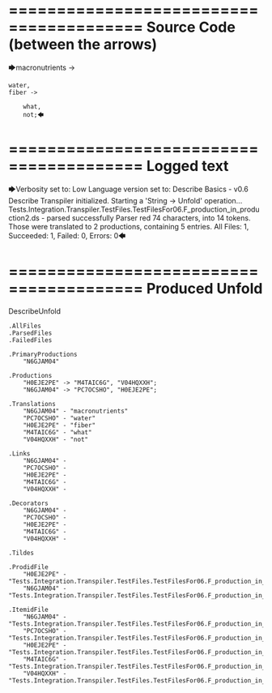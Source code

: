 ========================================
Source Code (between the arrows)
========================================

🡆macronutrients ->

    water,
	fiber ->

        what,
        not;🡄

========================================
Logged text
========================================

🡆Verbosity set to: Low
Language version set to: Describe Basics - v0.6
Describe Transpiler initialized.
Starting a 'String -> Unfold' operation...
Tests.Integration.Transpiler.TestFiles.TestFilesFor06.F_production_in_production2.ds - parsed successfully
Parser red 74 characters, into 14 tokens.
Those were translated to 2 productions, containing 5 entries.
All Files: 1, Succeeded: 1, Failed: 0, Errors: 0🡄

========================================
Produced Unfold
========================================

DescribeUnfold

    .AllFiles
    .ParsedFiles
    .FailedFiles

    .PrimaryProductions
        "N6GJAM04" 

    .Productions
        "H0EJE2PE" -> "M4TAIC6G", "V04HQXXH";
        "N6GJAM04" -> "PC7OCSHO", "H0EJE2PE";

    .Translations
        "N6GJAM04" - "macronutrients"
        "PC7OCSHO" - "water"
        "H0EJE2PE" - "fiber"
        "M4TAIC6G" - "what"
        "V04HQXXH" - "not"

    .Links
        "N6GJAM04" - 
        "PC7OCSHO" - 
        "H0EJE2PE" - 
        "M4TAIC6G" - 
        "V04HQXXH" - 

    .Decorators
        "N6GJAM04" - 
        "PC7OCSHO" - 
        "H0EJE2PE" - 
        "M4TAIC6G" - 
        "V04HQXXH" - 

    .Tildes

    .ProdidFile
        "H0EJE2PE" - "Tests.Integration.Transpiler.TestFiles.TestFilesFor06.F_production_in_production2.ds"
        "N6GJAM04" - "Tests.Integration.Transpiler.TestFiles.TestFilesFor06.F_production_in_production2.ds"

    .ItemidFile
        "N6GJAM04" - "Tests.Integration.Transpiler.TestFiles.TestFilesFor06.F_production_in_production2.ds"
        "PC7OCSHO" - "Tests.Integration.Transpiler.TestFiles.TestFilesFor06.F_production_in_production2.ds"
        "H0EJE2PE" - "Tests.Integration.Transpiler.TestFiles.TestFilesFor06.F_production_in_production2.ds"
        "M4TAIC6G" - "Tests.Integration.Transpiler.TestFiles.TestFilesFor06.F_production_in_production2.ds"
        "V04HQXXH" - "Tests.Integration.Transpiler.TestFiles.TestFilesFor06.F_production_in_production2.ds"

